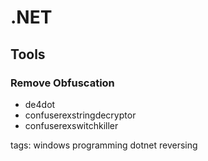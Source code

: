 # .NET

## Tools

### Remove Obfuscation
* de4dot
* confuserexstringdecryptor
* confuserexswitchkiller

tags: windows programming dotnet reversing
